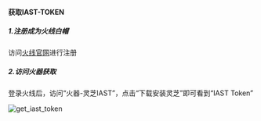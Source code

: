 #### 获取IAST-TOKEN
##### 1.注册成为火线白帽
访问[火线官网](https://www.huoxian.club/#/index)进行注册

##### 2.访问火器获取
登录火线后，访问“火器-灵芝IAST”，点击“下载安装灵芝”即可看到“IAST Token”

![get_iast_token](LingZhi/assets/get_iast_token.gif)
